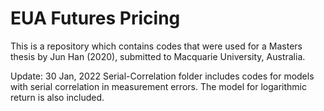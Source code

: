 # EUA Futures Pricing
This is a repository which contains codes that were used for a Masters thesis by Jun Han (2020), submitted to Macquarie University, Australia.

Update: 30 Jan, 2022
Serial-Correlation folder includes codes for models with serial correlation in measurement errors.
The model for logarithmic return is also included.
